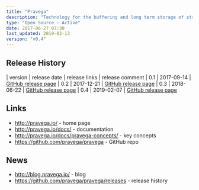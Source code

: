 ```yaml
---
title: "Pravega"
description: "Technology for the buffering and long term storage of streaming data, designed for low latency and high throughput, with support for exactly once semantics, durable writes, strict ordering, dynamic scaling, transactions and long term storage backed by HDFS.  Data is stored in named streams (continuous streams of bytes organised into Events, with serialisation and de-serialisation done in clients), with streams partitioned by a Event Routing Key into stream segments.  Data is stored in two tiers, the first using Apache BookKeeper for recent data, the second using HDFS for long term storage, with automatic ageing of data and seamless reads across tiers.  Operates on a publish/subscribe model, with subscribers able to select any point in history to read from.  Supports automatic scaling of streams (dynamically increasing or decreasing the number of stream segments based on the operations per second on the stream), exactly once semantics (ensuring events are read once and once only even after failure), durable writes (data is persisted before write operations are acknowledged), transactions (multiple events can be committed in a single operation), ordered streams (events for a given Routing Key will always be read in the same order they're written), ReaderGroups (allows multiple subscribers to co-ordinate reads from a single stream) and a state synchroniser API (allowing multiple clients to synchronise arbitrary state through Pravega).  Supports a Java SDK and out of the box integration with Flink, along with support for deployment using docker swarm, dc/os and AWS (all currently in development).  Open sourced under an Apache 2.0 licence, started in July 2016 within Dell EMC, and does not yet have a first formal release, but is under active development by a wider range of contributors.  Stated plans for future functionality include automatic deletion of data based on a retention period, support for other tier 2 storage technologies, access control, runtime metrics and Spark support."
type: "Open Source - Active"
date: 2017-06-27 07:30
last_updated: 2019-02-13
version: "v0.4"
---
```

## Release History

| version | release date | release links | release comment
| 0.1 | 2017-09-14 | [GitHub release page](https://github.com/pravega/pravega/releases/tag/v0.1.0)
| 0.2 | 2017-12-21 | [GitHub release page](https://github.com/pravega/pravega/releases/tag/v0.2.0)
| 0.3 | 2018-06-22 | [GitHub release page](https://github.com/pravega/pravega/releases/tag/v0.3.0)
| 0.4 | 2019-02-07 | [GitHub release page](https://github.com/pravega/pravega/releases/tag/v0.4.0)

## Links

* <http://pravega.io/> - home page
* <http://pravega.io/docs/> - documentation
* <http://pravega.io/docs/pravega-concepts/> - key concepts
* <https://github.com/pravega/pravega> - GitHub repo

## News

* <http://blog.pravega.io/> - blog
* <https://github.com/pravega/pravega/releases> - release history